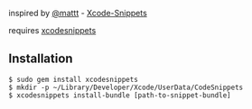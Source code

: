
inspired by [@mattt](https://twitter.com/mattt) - [Xcode-Snippets](https://github.com/mattt/Xcode-Snippets)

requires [xcodesnippets](https://github.com/lukeredpath/xcodesnippets)

## Installation

```
$ sudo gem install xcodesnippets
$ mkdir -p ~/Library/Developer/Xcode/UserData/CodeSnippets
$ xcodesnippets install-bundle [path-to-snippet-bundle]
```
